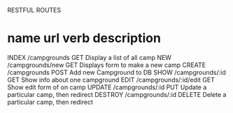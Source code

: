 RESTFUL ROUTES

name       url                   verb        description
===========================================================================
INDEX     /campgrounds           GET         Display a list of all camp
NEW       /campgrounds/new       GET         Displays form to make a new camp
CREATE    /campgrounds           POST        Add new Campground to DB
SHOW      /campgrounds/:id       GET         Show info about one campground
EDIT      /campgrounds/:id/edit  GET         Show edit form of on camp
UPDATE    /campgrounds/:id       PUT         Update a particular camp, then redirect
DESTROY   /campgrounds/:id       DELETE      Delete a particular camp, then redirect